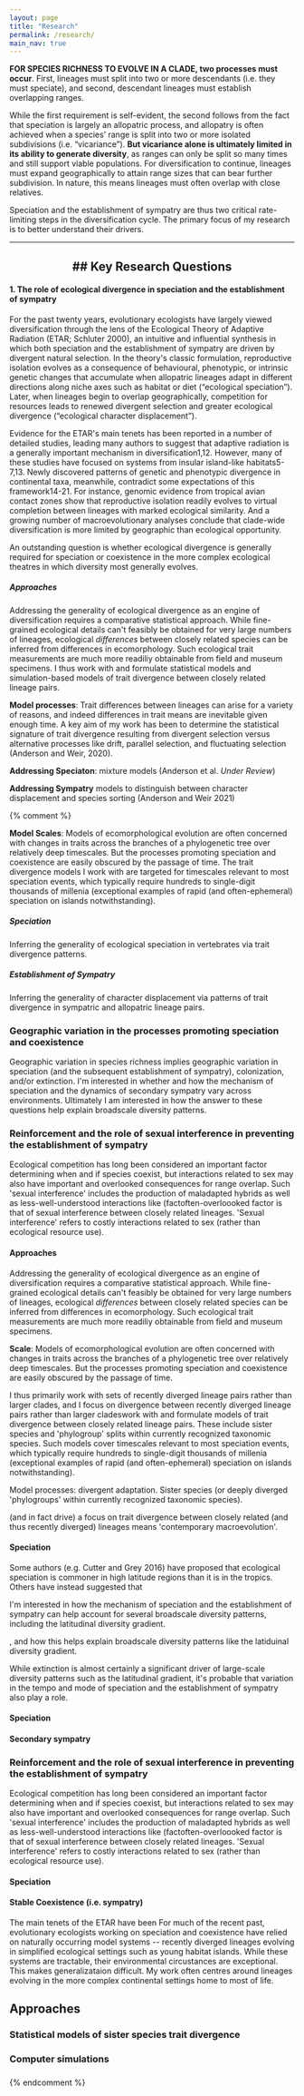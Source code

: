 ```yaml
---
layout: page
title: "Research"
permalink: /research/
main_nav: true
---
```


**FOR SPECIES RICHNESS TO EVOLVE IN A CLADE, two processes must occur**. First, lineages must split into two or more descendants (i.e. they must speciate), and second, descendant lineages must establish overlapping ranges. 

While the first requirement is self-evident, the second follows from the fact that speciation is largely an allopatric process, and allopatry is often achieved when a species’ range is split into two or more isolated subdivisions (i.e. “vicariance”). **But vicariance alone is ultimately limited in its ability to generate diversity**, as ranges can only be split so many times and still support viable populations. For diversification to continue, lineages must expand geographically to attain range sizes that can bear further subdivision. In nature, this means lineages must often overlap with close relatives. 

Speciation and the establishment of sympatry are thus two critical rate-limiting steps in the diversification cycle. The primary focus of my research is to better understand their drivers. 

---

<h2 style="text-align:center;"> ## Key Research Questions </h2>

#### 1. The role of ecological divergence in speciation and the establishment of sympatry

For the past twenty years, evolutionary ecologists have largely viewed diversification through the lens of the Ecological Theory of Adaptive Radiation (ETAR; Schluter 2000), an intuitive and influential synthesis in which both speciation and the establishment of sympatry are driven by divergent natural selection. In the theory's classic formulation, reproductive isolation evolves as a consequence of behavioural, phenotypic, or intrinsic genetic changes that accumulate when allopatric lineages adapt in different directions along niche axes such as habitat or diet (“ecological speciation”). Later, when lineages begin to overlap geographically, competition for resources leads to renewed divergent selection and greater ecological divergence (“ecological character displacement”).

Evidence for the ETAR's main tenets has been reported in a number of detailed studies, leading many authors to suggest that adaptive radiation is a generally important mechanism in diversification1,12. However, many of these studies have focused on systems from insular island-like habitats5-7,13. Newly discovered patterns of genetic and phenotypic divergence in continental taxa, meanwhile, contradict some expectations of this framework14-21. For instance, genomic evidence from tropical avian contact zones show that reproductive isolation readily evolves to virtual completion between lineages with marked ecological similarity. And a growing number of macroevolutionary analyses conclude that clade-wide diversification is more limited by geographic than ecological opportunity. 

An outstanding question is whether ecological divergence is generally required for speciation or coexistence in the more complex ecological theatres in which diversity most generally evolves.

##### Approaches

Addressing the generality of ecological divergence as an engine of diversification requires a comparative statistical approach. While fine-grained ecological details can't feasibly be obtained for very large numbers of lineages, ecological *differences* between closely related species can be inferred from differences in ecomorphology. Such ecological trait measurements are much more readiliy obtainable from field and museum specimens. I thus work with and formulate statistical models and simulation-based models of trait divergence between closely related lineage pairs. 

**Model processes**: Trait differences between lineages can arise for a variety of reasons, and indeed differences in trait means are inevitable given enough time. A key aim of my work has been to determine the statistical signature of trait divergence resulting from divergent selection versus alternative processes like drift, parallel selection, and fluctuating selection (Anderson and Weir, 2020).

**Addressing Speciaton**: mixture models (Anderson et al. *Under Review*)

**Addressing Sympatry**  models to distinguish between character displacement and species sorting (Anderson and Weir 2021)



{% comment %} 






**Model Scales**: Models of ecomorphological evolution are often concerned with changes in traits across the branches of a phylogenetic tree over relatively deep timescales. But the processes promoting speciation and coexistence are easily obscured by the passage of time. 
The trait divergence models I work with are targeted for timescales relevant to most speciation events, which typically require hundreds to single-digit thousands of millenia (exceptional examples of rapid (and often-ephemeral) speciation on islands notwithstanding).





##### Speciation

Inferring the generality of ecological speciation in vertebrates via trait divergence patterns. 

##### Establishment of Sympatry

Inferring the generality of character displacement via patterns of trait divergence in sympatric and allopatric lineage pairs.

### Geographic variation in the processes promoting speciation and coexistence

Geographic variation in species richness implies geographic variation in speciation (and the subsequent establishment of sympatry), colonization, and/or extinction. I'm interested in whether and how the mechanism of speciation and the dynamics of secondary sympatry vary across environments. Ultimately I am interested in how the answer to these questions help explain broadscale diversity patterns. 

### Reinforcement and the role of sexual interference in preventing the establishment of sympatry

Ecological competition has long been considered an important factor determining when and if species coexist, but interactions related to sex may also have important and overlooked consequences for range overlap. Such 'sexual interference' includes the production of maladapted hybrids as well as less-well-understood interactions like (factoften-overloooked factor is that of sexual interference between closely related lineages. 'Sexual interference' refers to costly interactions related to sex (rather than ecological resource use).















#### Approaches

Addressing the generality of ecological divergence as an engine of diversification requires a comparative statistical approach. While fine-grained ecological details can't feasibly be obtained for very large numbers of lineages, ecological *differences* between closely related species can be inferred from differences in ecomorphology. Such ecological trait measurements are much more readiliy obtainable from field and museum specimens.

**Scale**: Models of ecomorphological evolution are often concerned with changes in traits across the branches of a phylogenetic tree over relatively deep timescales. But the processes promoting speciation and coexistence are easily obscured by the passage of time. 

I thus primarily work with sets of recently diverged lineage pairs rather than larger clades, and I  focus on divergence between recently diverged lineage pairs rather than larger cladeswork with and formulate models of trait divergence between closely related lineage pairs. These include sister species and 'phylogroup' splits within currently recognized taxonomic species. Such models cover timescales relevant to most speciation events, which typically require hundreds to single-digit thousands of millenia (exceptional examples of rapid (and often-ephemeral) speciation on islands notwithstanding).

Model processes: divergent adaptation. Sister species (or deeply diverged 'phylogroups' within currently recognized taxonomic species). 



(and in fact drive) a focus on trait divergence between closely related (and thus recently diverged) lineages means 'contemporary macroevolution'. 





#### Speciation
Some authors (e.g. Cutter and Grey 2016) have proposed that ecological speciation is commoner in high latitude regions than it is in the tropics. Others have instead suggested that 





I'm interested in how the mechanism of speciation and the establishment of sympatry can help account for several broadscale diversity patterns, including the latitudinal diversity gradient. 



, and how this helps explain broadscale diversity patterns like the latiduinal diversity gradient.




 While extinction is almost certainly a significant driver of large-scale diversity patterns such as the latitudinal gradient, it's probable that variation in the tempo and mode of speciation and the establishment of sympatry also play a role. 





#### Speciation


#### Secondary sympatry



### Reinforcement and the role of sexual interference in preventing the establishment of sympatry

Ecological competition has long been considered an important factor determining when and if species coexist, but interactions related to sex may also have important and overlooked consequences for range overlap. Such 'sexual interference' includes the production of maladapted hybrids as well as less-well-understood interactions like (factoften-overloooked factor is that of sexual interference between closely related lineages. 'Sexual interference' refers to costly interactions related to sex (rather than ecological resource use). 






#### Speciation

#### Stable Coexistence (i.e. sympatry)






The main tenets of the ETAR have been
For much of the recent past, evolutionary ecologists working on speciation and coexistence have relied on naturally occurring model systems -- recently diverged lineages evolving in simplified ecological settings such as young habitat islands. While these systems are tractable, their environmental circustances are exceptional. This makes generalizataion difficult. My work often centres around lineages evolving in the more complex continental settings home to most of life. 







## Approaches


### Statistical models of sister species trait divergence 

### Computer simulations

### 

{% endcomment %} 